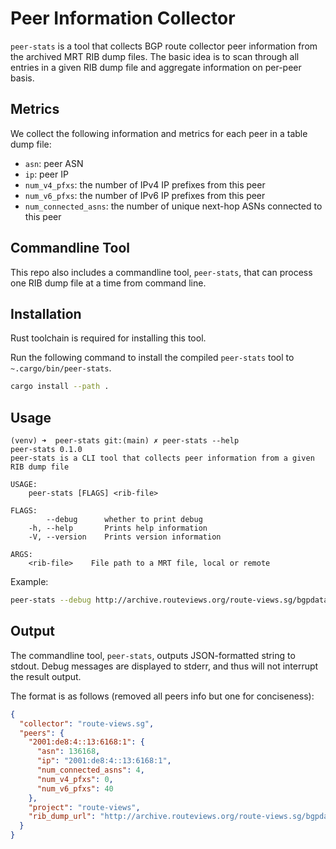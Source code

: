 # Peer Information Collector

`peer-stats` is a tool that collects BGP route collector peer information from the
archived MRT RIB dump files. The basic idea is to scan through all entries in a given
RIB dump file and aggregate information on per-peer basis.

## Metrics

We collect the following information and metrics for each peer in a table dump file:

- `asn`: peer ASN
- `ip`: peer IP
- `num_v4_pfxs`: the number of IPv4 IP prefixes from this peer
- `num_v6_pfxs`: the number of IPv6 IP prefixes from this peer
- `num_connected_asns`: the number of unique next-hop ASNs connected to this peer

## Commandline Tool

This repo also includes a commandline tool, `peer-stats`, that can process one RIB dump
file at a time from command line.

## Installation

Rust toolchain is required for installing this tool.

Run the following command to install the compiled `peer-stats` tool to `~.cargo/bin/peer-stats`.
```bash
cargo install --path .
```

## Usage

```text
(venv) ➜  peer-stats git:(main) ✗ peer-stats --help
peer-stats 0.1.0
peer-stats is a CLI tool that collects peer information from a given RIB dump file

USAGE:
    peer-stats [FLAGS] <rib-file>

FLAGS:
        --debug      whether to print debug
    -h, --help       Prints help information
    -V, --version    Prints version information

ARGS:
    <rib-file>    File path to a MRT file, local or remote
```

Example:
```bash
peer-stats --debug http://archive.routeviews.org/route-views.sg/bgpdata/2022.02/RIBS/rib.20220205.1800.bz2 
```

## Output

The commandline tool, `peer-stats`, outputs JSON-formatted string to stdout. Debug messages are displayed to
stderr, and thus will not interrupt the result output.

The format is as follows (removed all peers info but one for conciseness):
```json
{
  "collector": "route-views.sg",
  "peers": {
    "2001:de8:4::13:6168:1": {
      "asn": 136168,
      "ip": "2001:de8:4::13:6168:1",
      "num_connected_asns": 4,
      "num_v4_pfxs": 0,
      "num_v6_pfxs": 40
    },
    "project": "route-views",
    "rib_dump_url": "http://archive.routeviews.org/route-views.sg/bgpdata/2022.02/RIBS/rib.20220205.1800.bz2"
  }
}
```
